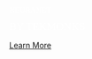 <p style="color: white !important; font-family: Raleway !important; margin: 0 0 10px 0; padding: 0 !important; font-weight:500 !important; font-style: normal !important;" class="headline-text neuranet">NEURANET</p>
<p style="font-size: 2vw; color: white !important; font-family: Raleway !important; margin: 0 0 10px 0; padding: 0 !important; font-weight:200 !important; font-style: normal !important;" class="neuranet-subtext">BY TEKMONKS</p>

[Learn More]({{#makeLink}}./landing.html?product_path=./products/neuranet.md&menu_path=.menus/en{{/makeLink}})